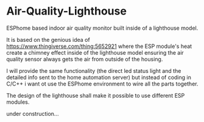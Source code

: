 # Air-Quality-Lighthouse
ESPhome based indoor air quality monitor built inside of a lighthouse model.

It is based on the genious idea of https://www.thingiverse.com/thing:5652921 where the ESP module's heat create a chimney effect inside of the lighthouse model ensuring the air quality sensor always gets the air from outside of the housing.

I will provide the same functionality (the direct led status light and the detailed info sent to the home automation server) but instead of coding in C/C++ i want ot use the ESPhome environment to wire all the parts together.

The design of the lighthouse shall make it possible to use different ESP modules.

under construction...
